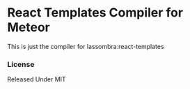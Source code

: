 # React Templates Compiler for Meteor

This is just the compiler for lassombra:react-templates

### License

Released Under MIT
